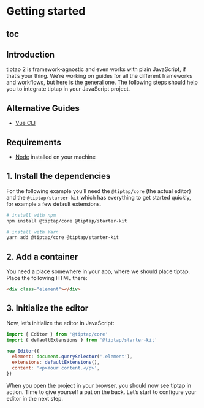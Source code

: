 # Getting started

## toc

## Introduction
tiptap 2 is framework-agnostic and even works with plain JavaScript, if that’s your thing. We’re working on guides for all the different frameworks and workflows, but here is the general one. The following steps should help you to integrate tiptap in your JavaScript project.

## Alternative Guides

* [Vue CLI](/guide/getting-started/vue-cli)

## Requirements
* [Node](https://nodejs.org/en/download/) installed on your machine

## 1. Install the dependencies
For the following example you’ll need the `@tiptap/core` (the actual editor) and the `@tiptap/starter-kit` which has everything to get started quickly, for example a few default extensions.

```bash
# install with npm
npm install @tiptap/core @tiptap/starter-kit

# install with Yarn
yarn add @tiptap/core @tiptap/starter-kit
```

## 2. Add a container
You need a place somewhere in your app, where we should place tiptap. Place the following HTML there:

```html
<div class="element"></div>
```

## 3. Initialize the editor
Now, let’s initialize the editor in JavaScript:

```js
import { Editor } from '@tiptap/core'
import { defaultExtensions } from '@tiptap/starter-kit'

new Editor({
  element: document.querySelector('.element'),
  extensions: defaultExtensions(),
  content: '<p>Your content.</p>',
})
```

When you open the project in your browser, you should now see tiptap in action. Time to give yourself a pat on the back. Let’s start to configure your editor in the next step.

